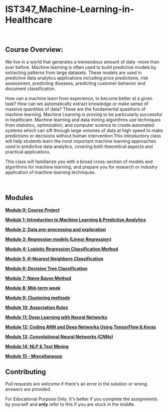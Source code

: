 # IST347_Machine-Learning-in-Healthcare

&nbsp;

## Course Overview:
We live in a world that generates a tremendous amount of data -more than ever before. Machine learning is often used to build predictive models by extracting patterns from large datasets. These models are used in predictive data analytics applications including price predictions, risk assessment, predicting diseases, predicting customer behavior and document classification. 

How can a machine learn from experience, to become better at a given task? How can we automatically extract knowledge or make sense of massive quantities of data? These are the fundamental questions of machine learning. Machine Learning is proving to be particularly successful in healthcare. Machine learning and data mining algorithms use techniques from statistics, optimization, and computer science to create automated systems which can sift through large volumes of data at high speed to make predictions or decisions without human intervention.This introductory class will help students learn the most important machine learning approaches used in predictive data analytics, covering both theoretical aspects and practical applications. 

This class will familiarize you with a broad cross-section of models and algorithms for machine learning, and prepare you for research or industry application of machine learning techniques.

&nbsp;

## Modules

**[Module 0: Course Project](https://github.com/timc823/IST347/tree/main/Project)**

**[Module 1: Introduction to Machine Learning & Predictive Analytics](https://github.com/timc823/IST347/tree/main/Week_01)**

**[Module 2: Data pre-processing and exploration](https://github.com/timc823/IST347/tree/main/Week_02)**

**[Module 3: Regression models (Linear Regression)](https://github.com/timc823/IST347/tree/main/Week_03)**

**[Module 4: Logistic Regression Classification Method](https://github.com/timc823/IST347/tree/main/Week_04)**

**[Module 5: K-Nearest Neighbors Classification](https://github.com/timc823/IST347/tree/main/Week_05)**

 **[Module 6: Decision Tree Classification](https://github.com/timc823/IST347/tree/main/Week_06)**

 **[Module 7: Naive Bayes Method](https://github.com/timc823/IST347/tree/main/Week_07)**

 **[Module 8: Mid-term week](https://github.com/timc823/IST347/tree/main/Week_08)**

 **[Module 9: Clustering methods](https://github.com/timc823/IST347/tree/main/Week_09)**

 **[Module 10: Association Rules](https://github.com/timc823/IST347/tree/main/Week_10)**

 **[Module 11: Deep Learning with Neural Networks](https://github.com/timc823/IST347/tree/main/Week_11)**

 **[Module 12: Coding ANN and Deep Networks Using TensorFlow & Keras](https://github.com/timc823/IST347/tree/main/Week_12)**

 **[Module 13: Convolutional Neural Networks (CNNs)](https://github.com/timc823/IST347/tree/main/Week_13)**

 **[Module 14: NLP & Text Mining](https://github.com/timc823/IST347/tree/main/Week_14)**
 
 **[Module 15 - Miscellaneous](https://github.com/timc823/IST347/tree/main/Week_15)**
&nbsp;

## Contributing

Pull requests are welcome if there's an error in the solution or wrong answers are provided.

For Educational Purpose Only. It's better if you complete the assignments by yourself and **only** refer to this if you are stuck in the middle.


